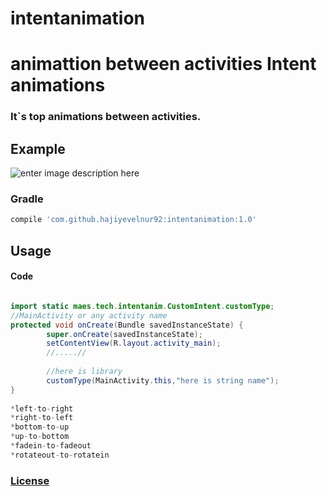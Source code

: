 # intentanimation
animattion between activities
**Intent animations**
===================

### It`s top animations between activities.

## **Example** ##

![enter image description here](https://image.ibb.co/hzqDnn/ezgif_com_video_to_gif.gif")

### **Gradle**
```groovy
compile 'com.github.hajiyevelnur92:intentanimation:1.0'
```  

## **Usage** ##
#### **Code**
```java

import static maes.tech.intentanim.CustomIntent.customType;
//MainActivity or any activity name
protected void onCreate(Bundle savedInstanceState) {
        super.onCreate(savedInstanceState);
        setContentView(R.layout.activity_main);
        //.....//
        
        //here is library
        customType(MainActivity.this,"here is string name");
}
        
*left-to-right
*right-to-left
*bottom-to-up
*up-to-bottom
*fadein-to-fadeout
*rotateout-to-rotatein
```

### [License](./LICENSE)
